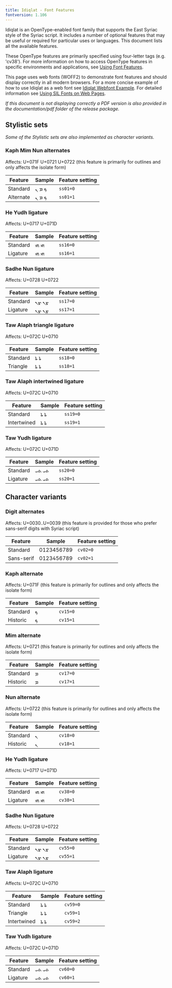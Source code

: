 ```yaml
---
title: Idiqlat - Font Features
fontversion: 1.106
---
```


Idiqlat is an OpenType-enabled font family that supports the East Syriac style of the Syriac script. It includes a number of optional features that may be useful or required for particular uses or languages. This document lists all the available features.

These OpenType features are primarily specified using four-letter tags (e.g. 'cv38'). For more information on how to access OpenType features in specific environments and applications, see [Using Font Features](https://software.sil.org/fonts/features).

This page uses web fonts (WOFF2) to demonstrate font features and should display correctly in all modern browsers. For a more concise example of how to use Idiqlat as a web font see [Idiqlat Webfont Example](../web/Idiqlat-webfont-example.html). For detailed information see [Using SIL Fonts on Web Pages](https://software.sil.org/fonts/webfonts).

*If this document is not displaying correctly a PDF version is also provided in the documentation/pdf folder of the release package.*

## Stylistic sets

_Some of the Stylistic sets are also implemented as character variants._

### Kaph Mim Nun alternates

<span class='affects'>Affects: U+071F U+0721 U+0722  (this feature is primarily for outlines and only affects the isolate form)</span>

Feature | Sample                      | Feature setting
------- | --------------------------- | -------
Standard | <span class='idiqlat-R normal'>&#x071F; &#x0721; &#x0722;</span> | `ss01=0`
Alternate  | <span class='idiqlat-R normal' style='font-feature-settings: "ss01" 1'>&#x071F; &#x0721; &#x0722;</span> | `ss01=1`

### He Yudh ligature

<span class='affects'>Affects: U+0717 U+071D</span>

Feature | Sample                      | Feature setting
------- | --------------------------- | -------
Standard | <span class='idiqlat-R normal'>&#x0717;&#x071D; &#x200D;&#x0717;&#x071D;</span> | `ss16=0`
Ligature | <span class='idiqlat-R normal' style='font-feature-settings: "ss16" 1'>&#x0717;&#x071D; &#x200D;&#x0717;&#x071D;</span> | `ss16=1`

### Sadhe Nun ligature

<span class='affects'>Affects: U+0728 U+0722</span>

Feature | Sample                      | Feature setting
------- | --------------------------- | -------
Standard | <span class='idiqlat-R normal'>&#x0728;&#x0722; &#x200D;&#x0728;&#x0722;</span> | `ss17=0`
Ligature | <span class='idiqlat-R normal' style='font-feature-settings: "ss17" 1'>&#x0728;&#x0722; &#x200D;&#x0728;&#x0722;</span> | `ss17=1`

### Taw Alaph triangle ligature

<span class='affects'>Affects: U+072C U+0710</span>

Feature | Sample                      | Feature setting
------- | --------------------------- | -------
Standard    | <span class='idiqlat-R normal'>&#x072C;&#x0710; &#x200D;&#x072C;&#x0710;</span> | `ss18=0`
Triangle    | <span class='idiqlat-R normal' style='font-feature-settings: "ss18" 1'>&#x072C;&#x0710; &#x200D;&#x072C;&#x0710;</span> | `ss18=1`

### Taw Alaph intertwined ligature

<span class='affects'>Affects: U+072C U+0710</span>

Feature | Sample                      | Feature setting
------- | --------------------------- | -------
Standard    | <span class='idiqlat-R normal'>&#x072C;&#x0710; &#x200D;&#x072C;&#x0710;</span> | `ss19=0`
Intertwined | <span class='idiqlat-R normal' style='font-feature-settings: "ss19" 1'>&#x072C;&#x0710; &#x200D;&#x072C;&#x0710;</span> | `ss19=1`

### Taw Yudh ligature

<span class='affects'>Affects: U+072C U+071D</span>

Feature | Sample                      | Feature setting
------- | --------------------------- | -------
Standard | <span dir="rtl" class='idiqlat-R normal'>&#x072C;&#x071D; &#x200D;&#x072C;&#x071D;</span> | `ss20=0`
Ligature | <span dir="rtl" class='idiqlat-R normal' style='font-feature-settings: "ss20" 1'>&#x072C;&#x071D; &#x200D;&#x072C;&#x071D;</span> | `ss20=1`

## Character variants

### Digit alternates

<span class='affects'>Affects: U+0030..U+0039 (this feature is provided for those who prefer sans-serif digits with Syriac script)</span>

Feature | Sample                      | Feature setting
------- | --------------------------- | -------
Standard | <span class='idiqlat-R normal'>0123456789</span> | `cv02=0`
Sans-serif  | <span class='idiqlat-R normal' style='font-feature-settings: "cv02" 1'>0123456789</span> | `cv02=1`

### Kaph alternate

<span class='affects'>Affects: U+071F (this feature is primarily for outlines and only affects the isolate form)</span>

Feature | Sample                      | Feature setting
------- | --------------------------- | -------
Standard | <span class='idiqlat-R normal'>&#x071F;</span> | `cv15=0`
Historic  | <span class='idiqlat-R normal' style='font-feature-settings: "cv15" 1'>&#x071F;</span> | `cv15=1`

### Mim alternate

<span class='affects'>Affects: U+0721 (this feature is primarily for outlines and only affects the isolate form)</span>

Feature | Sample                      | Feature setting
------- | --------------------------- | -------
Standard | <span class='idiqlat-R normal'>&#x0721;</span> | `cv17=0`
Historic  | <span class='idiqlat-R normal' style='font-feature-settings: "cv17" 1'>&#x0721;</span> | `cv17=1`

### Nun alternate

<span class='affects'>Affects: U+0722 (this feature is primarily for outlines and only affects the isolate form)</span>

Feature | Sample                      | Feature setting
------- | --------------------------- | -------
Standard | <span class='idiqlat-R normal'>&#x0722;</span> | `cv18=0`
Historic  | <span class='idiqlat-R normal' style='font-feature-settings: "cv18" 1'>&#x0722;</span> | `cv18=1`

### He Yudh ligature

<span class='affects'>Affects: U+0717 U+071D</span>

Feature | Sample                      | Feature setting
------- | --------------------------- | -------
Standard | <span class='idiqlat-R normal'>&#x0717;&#x071D; &#x200D;&#x0717;&#x071D;</span> | `cv38=0`
Ligature | <span class='idiqlat-R normal' style='font-feature-settings: "cv38" 1'>&#x0717;&#x071D; &#x200D;&#x0717;&#x071D;</span> | `cv38=1`

### Sadhe Nun ligature

<span class='affects'>Affects: U+0728 U+0722</span>

Feature | Sample                      | Feature setting
------- | --------------------------- | -------
Standard | <span class='idiqlat-R normal'>&#x0728;&#x0722; &#x200D;&#x0728;&#x0722;</span> | `cv55=0`
Ligature | <span class='idiqlat-R normal' style='font-feature-settings: "cv55" 1'>&#x0728;&#x0722; &#x200D;&#x0728;&#x0722;</span> | `cv55=1`

### Taw Alaph ligature

<span class='affects'>Affects: U+072C U+0710</span>

Feature | Sample                      | Feature setting
------- | --------------------------- | -------
Standard    | <span class='idiqlat-R normal'>&#x072C;&#x0710; &#x200D;&#x072C;&#x0710;</span> | `cv59=0`
Triangle    | <span class='idiqlat-R normal' style='font-feature-settings: "cv59" 1'>&#x072C;&#x0710; &#x200D;&#x072C;&#x0710;</span> | `cv59=1`
Intertwined | <span class='idiqlat-R normal' style='font-feature-settings: "cv59" 2'>&#x072C;&#x0710; &#x200D;&#x072C;&#x0710;</span> | `cv59=2`

### Taw Yudh ligature

<span class='affects'>Affects: U+072C U+071D</span>

Feature | Sample                      | Feature setting
------- | --------------------------- | -------
Standard | <span dir="rtl" class='idiqlat-R normal'>&#x072C;&#x071D; &#x200D;&#x072C;&#x071D;</span> | `cv60=0`
Ligature | <span dir="rtl" class='idiqlat-R normal' style='font-feature-settings: "cv60" 1'>&#x072C;&#x071D; &#x200D;&#x072C;&#x071D;</span> | `cv60=1`

<!-- PRODUCT SITE ONLY
[font id='idiqlat' face='Idiqlat-Regular' size='150%' rtl=1]
-->
